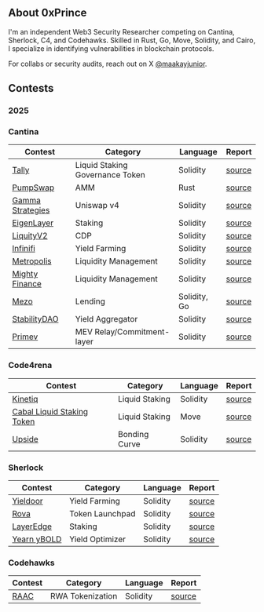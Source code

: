 ## About 0xPrince

I'm an independent Web3 Security Researcher competing on Cantina, Sherlock, C4, and Codehawks. Skilled in Rust, Go, Move, Solidity, and Cairo, I specialize in identifying vulnerabilities in blockchain protocols.

For collabs or security audits, reach out on X [@maakayjunior](https://x.com/maakayjunior).

## Contests
### 2025

### Cantina
| Contest | Category | Language | Report |
| -------- | ------- |  -------- | -------- | 
| [Tally]() | Liquid Staking Governance Token | Solidity | [source](contests/Tally.md) |
| [PumpSwap](https://cantina.xyz/competitions/19c5a5a6-f68d-4da8-b185-3f28c7f97bc1) | AMM | Rust | [source](contests/PumpSwap.md)|
| [Gamma Strategies](https://cantina.xyz/competitions/aaf79192-6ea7-4b1e-aed7-3d23212dd0f1) | Uniswap v4 |  Solidity | [source](contests/Gamma.md) |
[EigenLayer](https://cantina.xyz/competitions/e7af4986-183d-4764-8bd2-1d6b47f87d99) | Staking | Solidity | [source](contests/Eigenlayer.md) |
| [LiquityV2](https://cantina.xyz/competitions/d86632df-ab33-4448-8198-64955eae6712) | CDP | Solidity | [source](contests/LiquityV2.md) |
| [Infinifi](https://cantina.xyz/competitions/2ac7f906-1661-47eb-bfd6-519f5db0d36b) | Yield Farming | Solidity | [source](contests/Infinifi.md) |
| [Metropolis](https://cantina.xyz/competitions/076935b1-2706-48c6-bf0a-b3656aa24194) | Liquidity Management | Solidity | [source](contests/Metropolis.md) |
| [Mighty Finance](https://cantina.xyz/competitions/616d8bb4-16ce-4ca9-9ce9-5b99d6e146ef) | Liquidity Management  | Solidity | [source](contests/mightyfinance.md) | 
| [Mezo](https://cantina.xyz/code/e757364c-1f68-4ec5-94f6-c6b3c2e80c6d) | Lending   | Solidity, Go | [source](contests/mezo.md) | 
| [StabilityDAO](https://cantina.xyz/competitions/e1c0be8d-0c3d-485a-a446-a582beb120b1) | Yield Aggregator  | Solidity | [source](contests/stability.md) | 
| [Primev](https://cantina.xyz/competitions/e92be0b9-b4f2-4bf2-9544-ae285fcfc02d) | MEV Relay/Commitment-layer   | Solidity | [source](contests/primev.md) | 


### Code4rena
| Contest | Category | Language | Report |
| -------- | ------- |  -------- | -------- |
| [Kinetiq](https://code4rena.com/audits/2025-04-kinetiq) | Liquid Staking | Solidity | [source](contests/Kinetiq.md) |
| [Cabal Liquid Staking Token](https://code4rena.com/audits/2025-04-cabal-liquid-staking-token) | Liquid Staking |  Move |[source](contests/cabal.md) |
| [Upside](https://code4rena.com/audits/2025-05-upside) | Bonding Curve |  Solidity |[source](contests/upside.md) |

### Sherlock
| Contest | Category | Language | Report |
| -------- | ------- |  -------- | --------
| [Yieldoor](https://audits.sherlock.xyz/contests/791/report) | Yield Farming | Solidity | [source](contests/Yieldoor.md) |
| [Rova](https://audits.sherlock.xyz/contests/498/report) | Token Launchpad|  Solidity | [source](contests/Rova.md) |
| [LayerEdge](https://audits.sherlock.xyz/contests/952/report) | Staking |  Solidity | [source](contests/LayerEdge.md) |
| [Yearn yBOLD](https://audits.sherlock.xyz/contests/977/report) | Yield Optimizer|  Solidity | [source](contests/ybold.md) |

### Codehawks
| Contest | Category | Language | Report |
| -------- | ------- |  -------- | --------
| [RAAC](https://codehawks.cyfrin.io/c/2025-02-raac) | RWA Tokenization | Solidity | [source](contests/raac.md) |

